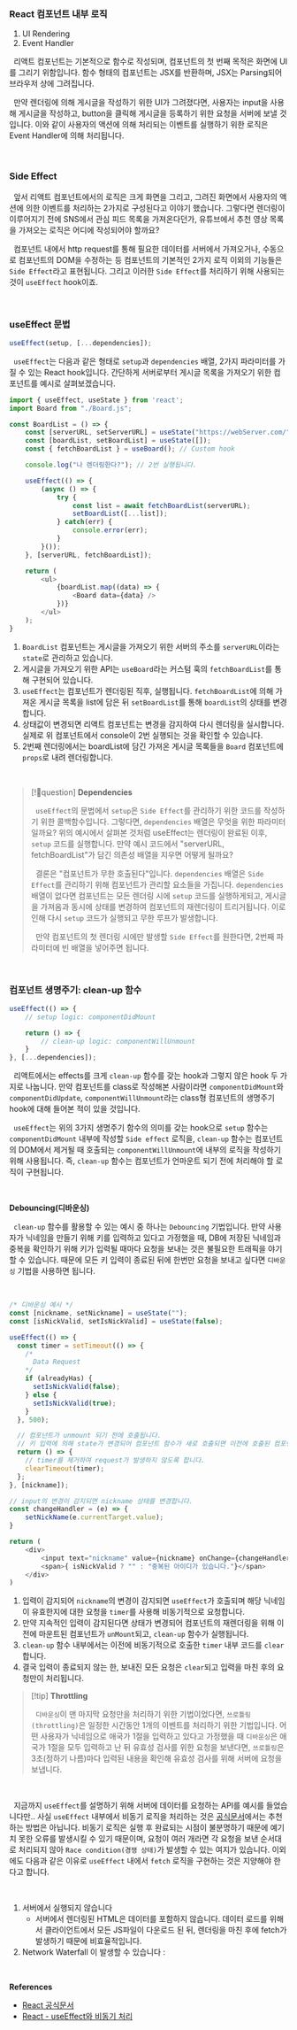 ### React 컴포넌트 내부 로직

1. UI Rendering
2. Event Handler

&nbsp;&nbsp;리액트 컴포넌트는 기본적으로 함수로 작성되며, 컴포넌트의 첫 번째 목적은 화면에 UI를 그리기 위함입니다. 함수 형태의 컴포넌트는 JSX를 반환하며, JSX는 Parsing되어 브라우저 상에 그려집니다.

&nbsp;&nbsp;만약 렌더링에 의해 게시글을 작성하기 위한 UI가 그려졌다면, 사용자는 input을 사용해 게시글을 작성하고, button을 클릭해 게시글을 등록하기 위한 요청을 서버에 보낼 것 입니다. 이와 같이 사용자의 액션에 의해 처리되는 이벤트를 실행하기 위한 로직은 Event Handler에 의해 처리됩니다.

<br>

### Side Effect

&nbsp;&nbsp;앞서 리액트 컴포넌트에서의 로직은 크게 화면을 그리고, 그려진 화면에서 사용자의 액션에 의한 이벤트를 처리하는 2가지로 구성된다고 이야기 했습니다. 그렇다면 렌더링이 이루어지기 전에 SNS에서 관심 피드 목록을 가져온다던가, 유튜브에서 추천 영상 목록을 가져오는 로직은 어디에 작성되어야 할까요?

&nbsp;&nbsp;컴포넌트 내에서 http request를 통해 필요한 데이터를 서버에서 가져오거나, 수동으로 컴포넌트의 DOM을 수정하는 등 컴포넌트의 기본적인 2가지 로직 이외의 기능들은 `Side Effect`라고 표현됩니다. 그리고 이러한 `Side Effect`를 처리하기 위해 사용되는 것이 `useEffect` hook이죠.

<br>

### useEffect 문법

```javascript
useEffect(setup, [...dependencies]);
```

&nbsp;&nbsp;`useEffect`는 다음과 같은 형태로 `setup`과 `dependencies` 배열, 2가지 파라미터를 가질 수 있는 React hook입니다. 간단하게 서버로부터 게시글 목록을 가져오기 위한 컴포넌트를 예시로 살펴보겠습니다.


```javascript
import { useEffect, useState } from 'react';
import Board from "./Board.js";

const BoardList = () => {
	const [serverURL, setServerURL] = useState("https://webServer.com/");
	const [boardList, setBoardList] = useState([]);
	const { fetchBoardList } = useBoard(); // Custom hook

	console.log("나 렌더링한다?"); // 2번 실행됩니다.

	useEffect(() => {
		(async () => {
			try {
				const list = await fetchBoardList(serverURL);
				setBoardList([...list]);
			} catch(err) {
				console.error(err);
			}
		}());
	}, [serverURL, fetchBoardList]);

	return (
		<ul>
			{boardList.map((data) => {
				<Board data={data} />
			})}
		</ul>
	);
}
```

1. `BoardList` 컴포넌트는 게시글을 가져오기 위한 서버의 주소를 `serverURL`이라는 `state`로 관리하고 있습니다.
2. 게시글을 가져오기 위한 API는 `useBoard`라는 커스텀 훅의 `fetchBoardList`를 통해 구현되어 있습니다.
3. `useEffect`는 컴포넌트가 렌더링된 직후, 실행됩니다. `fetchBoardList`에 의해 가져온 게시글 목록을 list에 담은 뒤 `setBoardList`를 통해 `boardList`의 상태를 변경합니다.
4. 상태값이 변경되면 리액트 컴포넌트는 변경을 감지하여 다시 렌더링을 실시합니다. 실제로 위 컴포넌트에서 console이 2번 실행되는 것을 확인할 수 있습니다.
5. 2번째 렌더링에서는 boardList에 담긴 가져온 게시글 목록들을 `Board` 컴포넌트에 `props`로 내려 렌더링합니다.

<br>

>[!question] **Dependencies**
>
>&nbsp;&nbsp;`useEffect`의 문법에서 `setup`은 `Side Effect`를 관리하기 위한 코드를 작성하기 위한 콜백함수입니다. 그렇다면, `dependencies` 배열은 무엇을 위한 파라미터일까요? 위의 예시에서 살펴본 것처럼 useEffect는 렌더링이 완료된 이후, `setup` 코드를 실행합니다. 만약 예시 코드에서 "serverURL, fetchBoardList"가 담긴 의존성 배열을 지우면 어떻게 될까요?
>
>&nbsp;&nbsp;결론은 "컴포넌트가 무한 호출된다"입니다. `dependencies` 배열은 `Side Effect`를 관리하기 위해 컴포넌트가 관리할 요소들을 가집니다. `dependencies` 배열이 없다면 컴포넌트는 모든 렌더링 시에 `setup` 코드를 실행하게되고, 게시글을 가져옴과 동시에 상태를 변경하여 컴포넌트의 재렌더링이 트리거됩니다. 이로 인해 다시 `setup` 코드가 실행되고 무한 루프가 발생합니다.
>
>&nbsp;&nbsp;만약 컴포넌트의 첫 렌더링 시에만 발생할 `Side Effect`를 원한다면, 2번째 파라미터에 빈 배열을 넣어주면 됩니다.

<br>

### 컴포넌트 생명주기: clean-up 함수

```javascript
useEffect(() => {
	// setup logic: componentDidMount

	return () => {
		// clean-up logic: componentWillUnmount
	}
}, [...dependencies]);
```

&nbsp;&nbsp;리액트에서는 effects를 크게 `clean-up` 함수를 갖는 hook과 그렇지 않은 hook 두 가지로 나눕니다. 만약 컴포넌트를 class로 작성해본 사람이라면 `componentDidMount`와 `componentDidUpdate`, `componentWillUnmount`라는 class형 컴포넌트의 생명주기 hook에 대해 들어본 적이 있을 것입니다.

&nbsp;&nbsp;`useEffect`는 위의 3가지 생명주기 함수의 의미를 갖는 hook으로 `setup` 함수는 `componentDidMount` 내부에 작성할 `Side effect` 로직을, `clean-up` 함수는 컴포넌트의 DOM에서 제거될 때 호출되는 `componentWillUnmount`에 내부의 로직을 작성하기 위해 사용됩니다. 즉, `clean-up` 함수는 컴포넌트가 언마운트 되기 전에 처리해야 할 로직이 구현됩니다.

<br>

**Debouncing(디바운싱)**

&nbsp;&nbsp;`clean-up` 함수를 활용할 수 있는 예시 중 하나는 `Debouncing` 기법입니다. 만약 사용자가 닉네임을 만들기 위해 키를 입력하고 있다고 가정했을 때, DB에 저장된 닉네임과 중복을 확인하기 위해 키가 입력될 때마다 요청을 보내는 것은 불필요한 트래픽을 야기할 수 있습니다. 때문에 모든 키 입력이 종료된 뒤에 한번만 요청을 보내고 싶다면 `디바운싱` 기법을 사용하면 됩니다.

<br>

```javascript
/* 디바운싱 예시 */
const [nickname, setNickname] = useState("");
const [isNickValid, setIsNickValid] = useState(false);

useEffect(() => {
  const timer = setTimeout(() => {
    /*
      Data Request
    */
    if (alreadyHas) {
      setIsNickValid(false);
    } else {
      setIsNickValid(true);
    }
  }, 500);

  // 컴포넌트가 unmount 되기 전에 호출됩니다.
  // 키 입력에 의해 state가 변경되어 컴포넌트 함수가 새로 호출되면 이전에 호출된 컴포넌트는 unmount됩니다.
  return () => {
    // timer를 제거하여 request가 발생하지 않도록 합니다.
    clearTimeout(timer);
  };
}, [nickname]);

// input의 변경이 감지되면 nickname 상태를 변경합니다.
const changeHandler = (e) => {
	setNickName(e.currentTarget.value);
}

return (
	<div>
		<input text="nickname" value={nickname} onChange={changeHandler} />
		<span>{ isNickValid ? "" : "중복된 아이디가 있습니다."}</span>
	</div>
)
```

1. 입력이 감지되어 `nickname`의 변경이 감지되면 `useEffect`가 호출되며 해당 닉네임이 유효한지에 대한 요청을 `timer`를 사용해 비동기적으로 요청합니다.
2. 만약 지속적인 입력이 감지된다면 상태가 변경되어 컴포넌트의 재렌더링을 위해 이전에 마운트된 컴포넌트가 `unMount`되고, `clean-up` 함수가 실행됩니다.
3. `clean-up` 함수 내부에서는 이전에 비동기적으로 호출한 `timer` 내부 코드를 `clear`합니다.
4. 결국 입력이 종료되지 않는 한, 보내진 모든 요청은 `clear`되고 입력을 마친 후의 요청만이 처리됩니다.


>[!tip] **Throttling**
>
>&nbsp;&nbsp;`디바운싱`이 맨 마지막 요청만을 처리하기 위한 기법이었다면, `쓰로틀링(throttling)`은 일정한 시간동안 1개의 이벤트를 처리하기 위한 기법입니다. 어떤 사용자가 닉네임으로 애국가 1절을 입력하고 있다고 가정했을 때 `디바운싱`은 애국가 1절을 모두 입력하고 난 뒤 유효성 검사를 위한 요청을 보낸다면, `쓰로틀링`은 3초(정하기 나름)마다 입력된 내용을 확인해 유효성 검사를 위해 서버에 요청을 보냅니다.

<br>

&nbsp;&nbsp;지금까지 `useEffect`를 설명하기 위해 서버에 데이터를 요청하는 API를 예시를 들었습니다만.. 사실 `useEffect` 내부에서 비동기 로직을 처리하는 것은 [공식문서](https://maxrozen.com/race-conditions-fetching-data-react-with-useeffect)에서는 추천하는 방법은 아닙니다. 비동기 로직은 실행 후 완료되는 시점이 불분명하기 때문에 예기치 못한 오류를 발생시킬 수 있기 때문이며, 요청이 여러 개라면 각 요청을 보낸 순서대로 처리되지 않아 `Race condition(경쟁 상태)`가 발생할 수 있는 여지가 있습니다. 이외에도 다음과 같은 이유로 `useEffect` 내에서 `fetch` 로직을 구현하는 것은 지양해야 한다고 합니다.

<br>

1. 서버에서 실행되지 않습니다
	- 서버에서 렌더링된 HTML은 데이터를 포함하지 않습니다. 데이터 로드를 위해서 클라이언트에서 모든 JS파일이 다운로드 된 뒤, 렌더링을 마친 후에 fetch가 발생하기 때문에 비효율적입니다.
2. Network Waterfall 이 발생할 수 있습니다 : 
<br>

**References**
- [React 공식문서](https://react.dev/reference/react/useEffect)
- [React - useEffect와 비동기 처리](https://jisu-y.github.io/react/React-useEffect/)